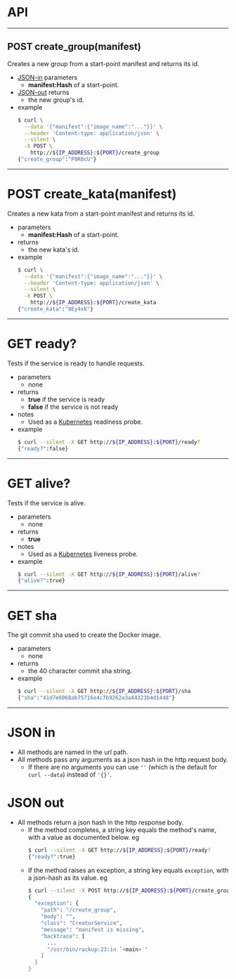 
# API

- - - -
## POST create_group(manifest)
 Creates a new group from a start-point manifest and returns its id.
- [JSON-in](#json-in) parameters
  * **manifest:Hash** of a start-point.
- [JSON-out](#json-out) returns
  * the new group's id.
- example
  ```bash
  $ curl \
    --data '{"manifest":{"image_name":"..."}}' \
    --header 'Content-type: application/json' \
    --silent \
    -X POST \
      http://${IP_ADDRESS}:${PORT}/create_group
  {"create_group":"P0R0cU"}
  ```

- - - -
# POST create_kata(manifest)
Creates a new kata from a start-point manifest and returns its id.
- parameters
  * **manifest:Hash** of a start-point.
- returns
  * the new kata's id.
- example
  ```bash
  $ curl \
    --data '{"manifest":{"image_name":"..."}}' \
    --header 'Content-type: application/json' \
    --silent \
    -X POST \
      http://${IP_ADDRESS}:${PORT}/create_kata
  {"create_kata":"8Ey4xK"}
  ```

- - - -
# GET ready?
Tests if the service is ready to handle requests.
- parameters
  * none
- returns
  * **true** if the service is ready
  * **false** if the service is not ready
- notes
  * Used as a [Kubernetes](https://kubernetes.io/) readiness probe.
- example
  ```bash     
  $ curl --silent -X GET http://${IP_ADDRESS}:${PORT}/ready?
  {"ready?":false}
  ```

- - - -
# GET alive?
Tests if the service is alive.  
- parameters
  * none
- returns
  * **true**
- notes
  * Used as a [Kubernetes](https://kubernetes.io/) liveness probe.  
- example
  ```bash     
  $ curl --silent -X GET http://${IP_ADDRESS}:${PORT}/alive?
  {"alive?":true}
  ```

- - - -
# GET sha
The git commit sha used to create the Docker image.
- parameters
  * none
- returns
  * the 40 character commit sha string.
- example
  ```bash     
  $ curl --silent -X GET http://${IP_ADDRESS}:${PORT}/sha
  {"sha":"41d7e6068ab75716e4c7b9262a3a44323b4d1448"}
  ```

- - - -
# JSON in
  * All methods are named in the url path.
  * All methods pass any arguments as a json hash in the http request body.
    * If there are no arguments you can use ```''``` (which is the default
      for ```curl --data```) instead of ```'{}'```.
# JSON out      
  * All methods return a json hash in the http response body.
    * If the method completes, a string key equals the method's name, with
      a value as documented below. eg
      ```bash
      $ curl --silent -X GET http://${IP_ADDRESS}:${PORT}/ready?
      {"ready?":true}
      ```
    * If the method raises an exception, a string key equals ```exception```, with
      a json-hash as its value. eg
      ```bash
      $ curl --silent -X POST http://${IP_ADDRESS}:${PORT}/create_group | jq      
      {
        "exception": {
          "path": "/create_group",
          "body": "",
          "class": "CreatorService",
          "message": "manifest is missing",
          "backtrace": [
            ...
            "/usr/bin/rackup:23:in `<main>'"
          ]
        }
      }
      ```
